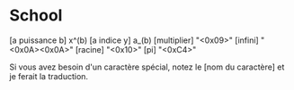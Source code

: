 # School

[a puissance b] x^(b)
[a indice y] a_(b)
[multiplier] "<0x09>"
[infini] "<0x0A><0x0A>"
[racine] "<0x10>"
[pi] "<0xC4>"

Si vous avez besoin d'un caractère spécial, notez le [nom du caractère] et je ferait la traduction.
